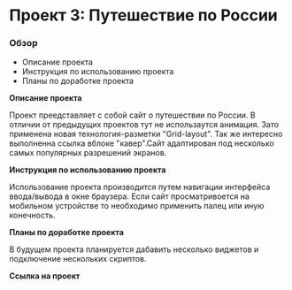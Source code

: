 # Проект 3: Путешествие по России

### Обзор
* Описание проекта
* Инструкция по использованию проекта
* Планы по доработке проекта

**Описание проекта**

Проект преедставляет с собой сайт о путешествии по России. В отличии от предыдущих проектов тут не использаутся анимация.
Зато применена новая технология-разметки "Grid-layout". Так же интересно выполненна ссылка вблоке "кавер".Сайт адаптирован под несколько самых популярных разрешений экранов.

**Инструкция по использованию проекта**

Использование проекта производится путем навигации интерфейса ввода/вывода в окне браузера. Если сайт просматривоется на мобильном устройстве то необходимо применить палец или иную конечность.

**Планы по доработке проекта**

В будущем проекта планируется дабавить несколько виджетов и подключение нескольких скриптов.

**Ссылка на проект**
